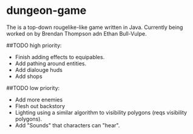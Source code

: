 # dungeon-game
The is a top-down rougelike-like game written in Java. Currently being worked on by Brendan Thompson adn Ethan  Bull-Vulpe.

##TODO high priority:
* Finish adding effects to equipables.
* Add pathing around entities.
* Add dialouge huds
* Add shops

##TODO low priority:
* Add more enemies
* Flesh out backstory
* Lighting using a similar algorithm to visibility polygons (reqs visibility polygons).
* Add "Sounds" that characters can "hear".
